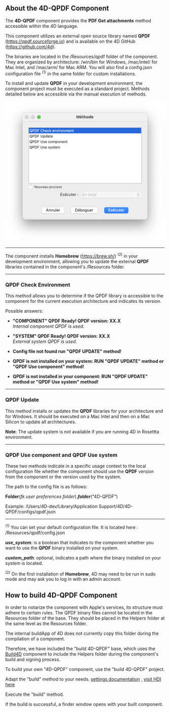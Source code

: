 ## __About the 4D-QPDF Component__

The __4D-QPDF__ component provides the __PDF Get attachments__ method accessible within the 4D language.

This component utilizes an external open source library named __QPDF__ (https://qpdf.sourceforge.io) and is available on the 4D GitHub (https://github.com/4d).

The binaries are located in the /Resources/qpdf folder of the component. They are organized by architecture: /win/bin for Windows, /mac/intel/ for Mac Intel, and /mac/arm/ for Mac ARM. 
You will also find a config.json configuration file <sup>(1)</sup> in the same folder for custom installations.


To install and update __QPDF__ in your development environment, the component project must be executed as a standard project. 
Methods detailed below are accessible via the manual execution of methods.

![Exposed methods](https://github.com/4d/4D-QPDF/blob/main/pictures/QPDF-EXEC-METHODS.png)


---

The component installs __Homebrew__ (https://brew.sh/) <sup>(2)</sup> in your development environment, allowing you to update the external __QPDF__ libraries contained in the component's /Resources folder.



--- 

### QPDF Check Environment

This method allows you to determine if the QPDF library is accessible to the component for the current execution architecture and indicates its version.

Possible answers:

- **"COMPONENT" QPDF Ready! QPDF version: XX.X**  
  _Internal component QPDF is used_.

- **"SYSTEM" QPDF Ready! QPDF version: XX.X**  
  _External system QPDF is used_.

- **Config file not found run "QPDF UPDATE" method!**

- **QPDF is not installed on your system: RUN "QPDF UPDATE" method or "QPDF Use component" method!**

- **QPDF is not installed in your component: RUN "QPDF UPDATE" method or "QPDF Use system" method!**



--- 

### QPDF Update

This method installs or updates the __QPDF__ libraries for your architecture and for Windows. 
It should be executed on a Mac Intel and then on a Mac Silicon to update all architectures.

__Note__: The update system is not available if you are running 4D in Rosettta environment.


--- 

### QPDF Use component and QPDF Use system

These two methods indicate in a specific usage context to the local configuration file whether the component should use the __QPDF__ version from the component or the version used by the system.

The path to the config file is as follows:

__Folder__(_fk user preferences folder_).___folder___("4D-QPDF")

Example:
/Users/4D-dev/Library/Application Support/4D/4D-QPDF/configs/qpdf.json

---

<sup>(1)</sup> 
You can set your default configuration file. 
It is located here : /Resources/qpdf/config.json

  ___use_system___: is a boolean that indicates to the component whether you want to use the __QPDF__ binary installed on your system.

  ___custom_path___: optional, indicates a path where the binary installed on your system is located.


<sup>(2)</sup>
On the first installation of __Homebrew__, 4D may need to be run in sudo mode and may ask you to log in with an admin account.

## __How to build 4D-QPDF Component__

In order to notarize the component with Apple's services, its structure must adhere to certain rules. 
The QPDF binary files cannot be located in the Resources folder of the base. 
They should be placed in the Helpers folder at the same level as the Resources folder.

The internal buildApp of 4D does not currently copy this folder during the compilation of a component.

Therefore, we have included the "build 4D-QPDF" base, which uses the [Build4D](https://github.com/4d-depot/Build4D) component to include the Helpers folder during the component's build and signing process.

To build your own "4D-QPDF" component, use the "build 4D-QPDF" project.

Adapt the "build" method to your needs.  [settings documentation](https://github.com/4d-depot/Build4D/blob/main/Build4D/Documentation/Classes/Component.md)
, [visit HDI here](https://blog.4d.com/build-your-compiled-structure-or-component-with-build4d/)

Execute the "build" method.

If the build is successful, a finder window opens with your built component.

